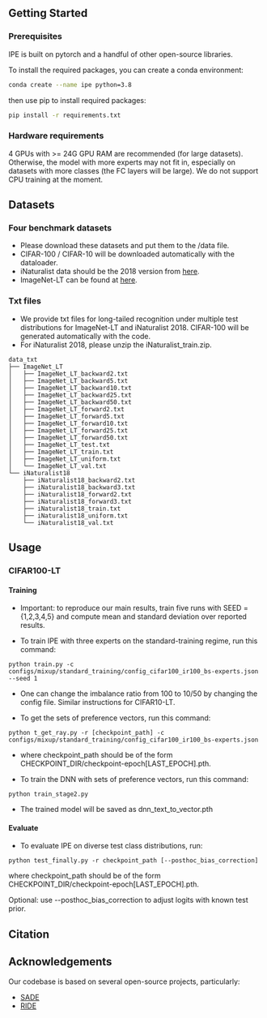 <!-- ## Method

<p align="center"> <img src='assets/balpoe_calibrated_framework.png' align="center"> </p>

## Abstract
Many real-world recognition problems are characterized by long-tailed label distributions. These distributions make representation learning highly challenging due to limited generalization over the tail classes. If the test distribution differs from the training distribution, e.g. uniform versus long-tailed, the problem of the distribution shift needs to be addressed. A recent line of work proposes learning multiple diverse experts to tackle this issue. Ensemble diversity is encouraged by various techniques, e.g. by specializing different experts in the head and the tail classes. In this work, we take an analytical approach and extend the notion of logit adjustment to ensembles to form a Balanced Product of Experts (BalPoE). BalPoE combines a family of experts with different test-time target distributions, generalizing several previous approaches. We show how to properly define these distributions and combine the experts in order to achieve unbiased predictions, by proving that the ensemble is Fisher-consistent for minimizing the balanced error. Our theoretical analysis shows that our balanced ensemble requires calibrated experts, which we achieve in practice using mixup. We conduct extensive experiments and our method obtains new state-of-the-art results on three long-tailed datasets: CIFAR-100-LT, ImageNet-LT, and iNaturalist-2018. -->

## Getting Started

### Prerequisites

IPE is built on pytorch and a handful of other open-source libraries.

To install the required packages, you can create a conda environment:

```sh
conda create --name ipe python=3.8
```

then use pip to install required packages:

```sh
pip install -r requirements.txt
```

### Hardware requirements
4 GPUs with >= 24G GPU RAM are recommended (for large datasets). Otherwise, the model with more experts may not fit in, especially on datasets with more classes (the FC layers will be large). We do not support CPU training at the moment.

## Datasets
### Four benchmark datasets
* Please download these datasets and put them to the /data file.
* CIFAR-100 / CIFAR-10 will be downloaded automatically with the dataloader.
* iNaturalist data should be the 2018 version from [here](https://github.com/visipedia/inat_comp).
* ImageNet-LT can be found at [here](https://drive.google.com/drive/u/1/folders/1j7Nkfe6ZhzKFXePHdsseeeGI877Xu1yf).

### Txt files
* We provide txt files for long-tailed recognition under multiple test distributions for ImageNet-LT and iNaturalist 2018. CIFAR-100 will be generated automatically with the code.
* For iNaturalist 2018, please unzip the iNaturalist_train.zip.
```
data_txt
├── ImageNet_LT
│   ├── ImageNet_LT_backward2.txt
│   ├── ImageNet_LT_backward5.txt
│   ├── ImageNet_LT_backward10.txt
│   ├── ImageNet_LT_backward25.txt
│   ├── ImageNet_LT_backward50.txt
│   ├── ImageNet_LT_forward2.txt
│   ├── ImageNet_LT_forward5.txt
│   ├── ImageNet_LT_forward10.txt
│   ├── ImageNet_LT_forward25.txt
│   ├── ImageNet_LT_forward50.txt
│   ├── ImageNet_LT_test.txt
│   ├── ImageNet_LT_train.txt
│   ├── ImageNet_LT_uniform.txt
│   └── ImageNet_LT_val.txt
└── iNaturalist18
    ├── iNaturalist18_backward2.txt
    ├── iNaturalist18_backward3.txt
    ├── iNaturalist18_forward2.txt
    ├── iNaturalist18_forward3.txt
    ├── iNaturalist18_train.txt
    ├── iNaturalist18_uniform.txt
    └── iNaturalist18_val.txt 
```

## Usage

### CIFAR100-LT 
#### Training

* Important: to reproduce our main results, train five runs with SEED = {1,2,3,4,5} and compute mean and standard deviation over reported results.

* To train IPE with three experts on the standard-training regime, run this command:
```
python train.py -c configs/mixup/standard_training/config_cifar100_ir100_bs-experts.json --seed 1
```
* One can change the imbalance ratio from 100 to 10/50 by changing the config file. Similar instructions for CIFAR10-LT.

* To get the sets of preference vectors, run this command:
```
python t_get_ray.py -r [checkpoint_path] -c configs/mixup/standard_training/config_cifar100_ir100_bs-experts.json
```
* where checkpoint_path should be of the form CHECKPOINT_DIR/checkpoint-epoch[LAST_EPOCH].pth.

* To train the DNN with sets of preference vectors, run this command:
```
python train_stage2.py
```
* The trained model will be saved as dnn_text_to_vector.pth


#### Evaluate
* To evaluate IPE on diverse test class distributions, run:
``` 
python test_finally.py -r checkpoint_path [--posthoc_bias_correction]
```
where checkpoint_path should be of the form CHECKPOINT_DIR/checkpoint-epoch[LAST_EPOCH].pth.

Optional: use --posthoc_bias_correction to adjust logits with known test prior.



## Citation


## Acknowledgements

Our codebase is based on several open-source projects, particularly: 
- [SADE](https://github.com/Vanint/SADE-AgnosticLT) 
- [RIDE](https://github.com/frank-xwang/RIDE-LongTailRecognition)
